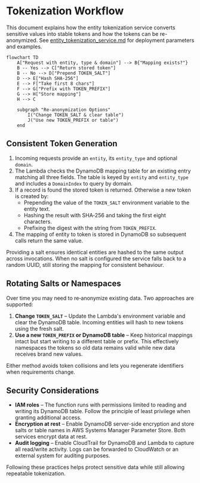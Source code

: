 # Tokenization Workflow

This document explains how the entity tokenization service converts sensitive values into stable tokens and how the tokens can be re-anonymized.
See [entity_tokenization_service.md](entity_tokenization_service.md) for deployment parameters and examples.

```mermaid
flowchart TD
    A["Request with entity, type & domain"] --> B{"Mapping exists?"}
    B -- Yes --> C["Return stored token"]
    B -- No --> D["Prepend TOKEN_SALT"]
    D --> E["Hash SHA-256"]
    E --> F["Take first 8 chars"]
    F --> G["Prefix with TOKEN_PREFIX"]
    G --> H["Store mapping"]
    H --> C

    subgraph "Re-anonymization Options"
        I("Change TOKEN_SALT & clear table")
        J("Use new TOKEN_PREFIX or table")
    end
```

## Consistent Token Generation

1. Incoming requests provide an `entity`, its `entity_type` and optional `domain`.
2. The Lambda checks the DynamoDB mapping table for an existing entry matching all three fields. The table is keyed by ``entity`` and ``entity_type`` and includes a ``DomainIndex`` to query by domain.
3. If a record is found the stored token is returned. Otherwise a new token is created by:
   - Prepending the value of the `TOKEN_SALT` environment variable to the entity text.
   - Hashing the result with SHA‑256 and taking the first eight characters.
   - Prefixing the digest with the string from `TOKEN_PREFIX`.
4. The mapping of entity to token is stored in DynamoDB so subsequent calls return the same value.

Providing a salt ensures identical entities are hashed to the same output across invocations. When no salt is configured the service falls back to a random UUID, still storing the mapping for consistent behaviour.

## Rotating Salts or Namespaces

Over time you may need to re‑anonymize existing data. Two approaches are supported:

1. **Change `TOKEN_SALT`** – Update the Lambda's environment variable and clear the DynamoDB table. Incoming entities will hash to new tokens using the fresh salt.
2. **Use a new `TOKEN_PREFIX` or DynamoDB table** – Keep historical mappings intact but start writing to a different table or prefix. This effectively namespaces the tokens so old data remains valid while new data receives brand new values.

Either method avoids token collisions and lets you regenerate identifiers when requirements change.

## Security Considerations

- **IAM roles** – The function runs with permissions limited to reading and writing its DynamoDB table. Follow the principle of least privilege when granting additional access.
- **Encryption at rest** – Enable DynamoDB server-side encryption and store salts or table names in AWS Systems Manager Parameter Store. Both services encrypt data at rest.
- **Audit logging** – Enable CloudTrail for DynamoDB and Lambda to capture all read/write activity. Logs can be forwarded to CloudWatch or an external system for auditing purposes.

Following these practices helps protect sensitive data while still allowing repeatable tokenization.
